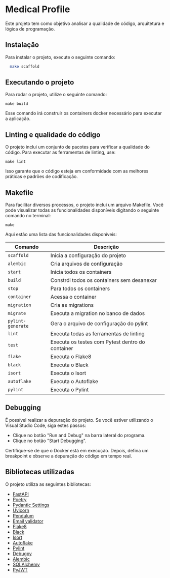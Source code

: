 
# Medical Profile

Este projeto tem como objetivo analisar a qualidade de código, arquitetura e lógica de programação.


## Instalação

Para instalar o projeto, execute o seguinte comando:

```bash
  make scaffold
```

## Executando o projeto

Para rodar o projeto, utilize o seguinte comando:

```
make build
```

Esse comando irá construir os containers docker necessário para executar a aplicação.

## Linting e qualidade do código

O projeto inclui um conjunto de pacotes para verificar a qualidade do código.
Para executar as ferramentas de linting, use:

```
make lint
```

Isso garante que o código esteja em conformidade com as melhores práticas e padrões de codificação.

## Makefile

Para facilitar diversos processos, o projeto inclui um arquivo Makefile. Você pode visualizar todas as funcionalidades disponíveis digitando o seguinte comando no terminal:

```
make
```

Aqui estão uma lista das funcionalidades disponíveis:


| Comando                    | Descrição                                          |
|---------------------------|----------------------------------------------------|
| `scaffold`                | Inicia a configuração do projeto                    |
| `alembic`                | Cria arquivos de configuração                    |
| `start`                   | Inicia todos os containers                          |
| `build`                   | Constrói todos os containers sem desanexar         |
| `stop`                    | Para todos os containers                            |
| `container`               | Acessa o container                                  |
| `migration`               | Cria as migrations                                  |
| `migrate`              | Executa a migration no banco de dados                               |
| `pylint-generate`         | Gera o arquivo de configuração do pylint           |
| `lint`                    | Executa todas as ferramentas de linting            |
| `test`                    | Executa os testes com Pytest dentro do container   |
| `flake`                   | Executa o Flake8                                   |
| `black`                   | Executa o Black                                    |
| `isort`                   | Executa o Isort                                    |
| `autoflake`               | Executa o Autoflake                                |
| `pylint`                  | Executa o Pylint                                   |

## Debugging

É possível realizar a depuração do projeto. Se você estiver utilizando o Visual Studio Code, siga estes passos:

- Clique no botão "Run and Debug" na barra lateral do programa.
- Clique no botão "Start Debugging".

Certifique-se de que o Docker está em execução.
Depois, defina um breakpoint e observe a depuração do código em tempo real.

## Bibliotecas utilizadas

O projeto utiliza as seguintes bibliotecas:

- [FastAPI](https://fastapi.tiangolo.com/)
- [Poetry](https://python-poetry.org/)
- [Pydantic Settings](https://docs.pydantic.dev/latest/concepts/pydantic_settings/)
- [Uvicorn](https://www.uvicorn.org/)
- [Pendulum](https://pendulum.eustace.io/)
- [Email validator](https://docs.pydantic.dev/latest/api/networks/#pydantic.networks.EmailStr)
- [Flake8](https://flake8.pycqa.org/en/latest/user/index.html)
- [Black](https://black.readthedocs.io/en/stable/index.html)
- [Isort](https://pycqa.github.io/isort/)
- [Autoflake](https://github.com/PyCQA/autoflake)
- [Pylint](https://github.com/pylint-dev/pylint)
- [Debugpy](https://github.com/microsoft/debugpy/)
- [Alembic](https://alembic.sqlalchemy.org/en/latest/)
- [SQLAlchemy](https://docs.sqlalchemy.org/en/20/)
- [PyJWT](https://pyjwt.readthedocs.io/en/stable/)
